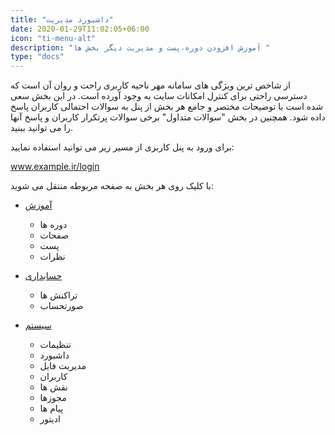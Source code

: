 ```yaml
---
title: "داشبورد مدیریت"
date: 2020-01-29T11:02:05+06:00
icon: "ti-menu-alt"
description: "آموزش افزودن دوره،پست و مدیریت دیگر بخش ها "
type: "docs"
---
```


از شاخص ترین ویژگی های سامانه مهر ناحیه کاربری راحت و روان آن است که دسترسی راحتی برای کنترل امکانات سایت به وجود آورده است.
در این بخش سعی شده است با توضیحات مختصر و جامع هر بخش از پنل به سوالات احتمالی کاربران پاسخ داده شود. همچنین در بخش "سوالات متداول" برخی سوالات پرتکرار کاربران و پاسخ آنها را می توانید ببنید.

برای ورود به پنل کاربری از مسیر زیر می توانید استفاده نمایید:

www.example.ir/login

با کلیک روی هر بخش به صفحه مربوطه منتقل می شوید:

- [آموزش](instruction)

  - دوره ها
  - صفحات
  - پست
  - نظرات

- [حسابداری](accounting)

  - تراکنش ها
  - صورتحساب

- [سیستم](system)

  - تنظیمات
  - داشبورد
  - مدیریت فایل
  - کاربران
  - نقش ها
  - مجوزها
  - پیام ها
  - ادیتور
